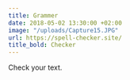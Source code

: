 ```yaml
---
title: Grammer
date: 2018-05-02 13:30:00 +02:00
image: "/uploads/Capture15.JPG"
url: https://spell-checker.site/
title_bold: Checker
---
```


Check your text.